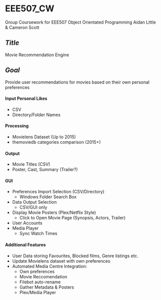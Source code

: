# EEE507_CW
Group Coursework for EEE507 Object Orientated Programming
Aidan Little & Cameron Scott

## *Title*
Movie Recommendation Engine

## *Goal*
Provide user recommendations for movies based on their own personal preferences

#### Input Personal Likes
- CSV
- Directory/Folder Names

#### Processing
- Movielens Dataset (Up to 2015)
- themoviedb categories comparison (2015+)

#### Output
- Movie Titles (CSV)
- Poster, Cast, Summary (Trailer?)

#### GUI
- Preferences Import Selection (CSV/Directory)
  - Windows Folder Search Box
- Data Output Selection
  - CSV/GUI only
- Display Movie Posters (Plex/Netflix Style)
  - Click to Open Movie Page (Synopsis, Actors, Trailer)
- User Accounts
- Media Player
  - Sync Watch Times

#### Additional Features
- User Data storing Favourites, Blocked films, Genre listings etc.
- Update Movielens dataset with own preferences
- Automated Media Centre Integration:
  - Own preferences
  - Movie Reccomendation
  - Filebot auto-rename
  - Gather Metadata & Posters
  - Plex/Media Player
